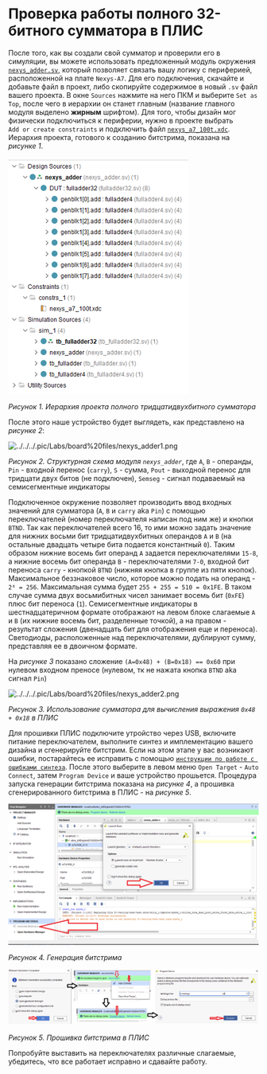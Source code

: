 # Проверка работы полного 32-битного сумматора в ПЛИС

После того, как вы создали свой сумматор и проверили его в симуляции, вы можете использовать предложенный модуль окружения [`nexys_adder.sv`](nexys_adder.sv), который позволяет связать вашу логику с периферией, расположенной на плате `Nexys-A7`. Для его подключения, скачайте и добавьте файл в проект, либо скопируйте содержимое в новый `.sv` файл вашего проекта. В окне `Sources` нажмите на него ПКМ и выберите `Set as Top`, после чего в иерархии он станет главным (название главного модуля выделено **жирным** шрифтом). Для того, чтобы дизайн мог физически подключиться к периферии, нужно в проекте выбрать `Add or create constraints` и подключить файл [`nexys_a7_100t.xdc`](nexys_a7_100t.xdc). Иерархия проекта, готового к созданию битстрима, показана на *рисунке 1*.

![../../../.pic/Labs/board%20files/nexys_adder0.png](../../../.pic/Labs/board%20files/nexys_adder0.png)

*Рисунок 1. Иерархия проекта полного тридцатидвухбитного сумматора*

После этого наше устройство будет выглядеть, как представлено на *рисунке 2*:

![../../../.pic/Labs/board%20files/nexys_adder1.png](../../../.pic/Labs/board%20files/nexys_adder1.png)

*Рисунок 2. Структурная схема модуля `nexys_adder`*, где `A`, `B` - операнды, `Pin` - входной перенос (`carry`), `S` - сумма, `Pout` - выходной перенос для тридцати двух битов (не подключен), `Semseg` - сигнал подаваемый на семисегментные индикаторы

Подключенное окружение позволяет производить ввод входных значений для сумматора (`A`, `B` и `carry` aka `Pin`) с помощью переключателей (номер переключателя написан под ним же) и кнопки `BTND`. Так как переключателей всего 16, то ими можно задать значение для нижних восьми бит тридцатидвухбитных операндов `A` и `B` (на остальные двадцать четыре бита подается константный `0`). Таким образом нижние восемь бит операнд `A` задается переключателями `15-8`, а нижние восемь бит операнда `B` - переключателями `7-0`, входной бит переноса `carry` - кнопкой `BTND` (нижняя кнопка в группе из пяти кнопок). Максимальное беззнаковое число, которое можно подать на операнд - `2⁸ = 256`. Максимальная сумма будет `255 + 255 = 510 = 0x1FE`. В таком случае сумма двух восьмибитных чисел занимает восемь бит (`0xFE`) плюс бит переноса (`1`). Семисегментные индикаторы в шестнадцатеричном формате отображают на левом блоке слагаемые `A` и `B` (их нижние восемь бит, разделенные точкой), а на правом - результат сложения (двенадцать бит для отображения еще и переноса). Светодиоды, расположенные над переключателями, дублируют сумму, представляя ее в двоичном формате.

На *рисунке 3* показано сложение `(A=0x48) + (B=0x18) == 0x60` при нулевом входном преносе (нулевом, тк не нажата кнопка `BTND` aka сигнал `Pin`)

![../../../.pic/Labs/board%20files/nexys_adder2.png](../../../.pic/Labs/board%20files/nexys_adder2.png)

*Рисунок 3. Использование сумматора для вычисления выражения `0x48 + 0x18` в ПЛИС*

Для прошивки ПЛИС подключите утройство через USB, включите питание переключателем, выполните синтез и имплементацию вашего дизайна и сгенерируйте битстрим. Если на этом этапе у вас возникают ошибки, постарайтесь ее исправить с помощью [`инструкции по работе с ошибками синтеза`](../../../Vivado%20Basics/Elaboration%20failed.md). После этого выберите в левом меню `Open Target` - `Auto Connect`, затем `Program Device` и ваше устройство прошьется. Процедура запуска генерации битстрима показана на *рисунке 4*, а прошивка сгенерированного битстрима в ПЛИС - на *рисунке 5*.

![../../../.pic/Labs/board%20files/Program_Device1.png](../../../.pic/Labs/board%20files/Program_Device1.png)

*Рисунок 4. Генерация битстрима*

![../../../.pic/Labs/board%20files/Program_Device2.png](../../../.pic/Labs/board%20files/Program_Device2.png)

*Рисунок 5. Прошивка битстрима в ПЛИС*

Попробуйте выставить на переключателях различные слагаемые, убедитесь, что все работает исправно и сдавайте работу.
